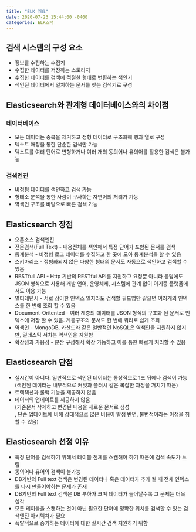 ```yaml
---
title: "ELK 개요"
date: 2020-07-23 15:44:00 -0400
categories: ELK스택
---
```


## 검색 시스템의 구성 요소

-   정보를 수집하는 수집기
-   수집한 데이터를 저장하는 스토리지
-   수집한 데이터를 검색에 적절한 형태로 변환하는 색인기
-   색인된 데이터에서 일치하는 문서를 찾는 검색기로 구성

## Elasticsearch와 관계형 데이터베이스와의 차이점

### 데이터베이스

-   모든 데이터는 중복을 제거하고 정형 데이터로 구조화해 행과 열로 구성
-   텍스트 매칭을 통한 단순한 검색만 가능
-   텍스트를 여러 단어로 변형하거나 여러 개의 동의어나 유의어를 활용한 검색은 불가능

### 검색엔진

-   비정형 데이터를 색인하고 검색 가능
-   형태소 분석을 통한 사람이 구사하는 자연어의 처리가 가능
-   역색인 구조를 바탕으로 빠른 검색 가능

## Elasticsearch 장점

-   오픈소스 검색엔진
-   전문검색(Full Text) - 내용전체를 색인해서 특정 단어가 포함된 문서를 검색
-   통계분석 - 비정형 로그 데이터를 수집하고 한 곳에 모아 통계분석을 할 수 있음
-   스키마리스 - 정형화되지 않은 다양한 형태의 문서도 자동으로 색인하고 검색할 수 있음
-   RESTfull API - Http 기반의 RESTful API를 지원하고 요청뿐 아니라 응답에도 JSON 형식으로 사용해 개발 언어, 운영체제, 시스템에 관계 없이 이기종 플랫폼에서도 이용 가능
-   멀티테넌시 - 서로 상이한 인덱스 일지라도 검색할 필드명만 같으면 여러개의 인덱스를 한 번에 조회 할 수 있음
-   Document-Oritented - 여러 계층의 데이터를 JSON 형식의 구조화 된 문서로 인덱스에 저장 할 수 있음. 계층구조의 문서도 한 번에 쿼리로 쉽게 조회
-   역색인 - MongoDB, 카산드라 같은 일반적인 NoSQL은 역색인을 지원하지 않지만, 일레스틱 서치는 역색인을 지원함
-   확장성과 가용성 - 분산 구성해서 확장 가능하고 이를 통한 빠르게 처리할 수 있음

## Elasticsearch 단점

-   실시간이 아니다. 일반적으로 색인된 데이터는 통상적으로 1초 뒤에나 검색이 가능<br>
    (색인된 데이터는 내부적으로 커밋과 플러시 같은 복잡한 과정을 거치기 때문)
-   트랙잭션과 롤백 기능을 제공하지 않음
-   데이터의 업데이트를 제공하지 않음<br>
    (기존문서 삭제하고 변경된 내용을 새로운 문서로 생성<br>
    , 단순 업데이트에 비해 상대적으로 많은 비용이 발생 반면, 불변적이라는 이점을 취할 수 있음)

## Elasticsearch 선정 이유

-   특정 단어를 검색하기 위해서 테이블 전체를 스캔해야 하기 때문에 검색 속도가 느림
-   동의어나 유어의 검색이 불가능
-   DB기반의 Full text 검색은 변경된 데이터나 혹은 데이터가 추가 될 때 전체 인덱스를 다시 만들어야하는 문제가 존재
-   DB기반의 Full text 검색은 DB 부하가 크며 데이터가 늘어날수록 그 문제는 더욱 심각
-   모든 테이블을 스캔하는 것이 아닌 필요한 단어에 정확한 위치를 검색할 수 있는 검색엔진 아키텍처가 필요
-   폭발적으로 증가하는 데이터에 대한 실시간 검색 지원하기 위함
